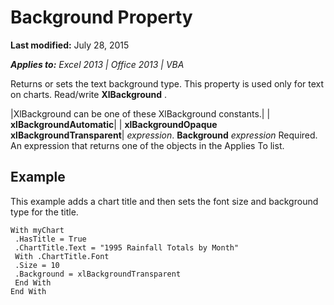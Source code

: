 
# Background Property

 **Last modified:** July 28, 2015

 _**Applies to:** Excel 2013 | Office 2013 | VBA_

Returns or sets the text background type. This property is used only for text on charts. Read/write 
 **XlBackground**
.



|XlBackground can be one of these XlBackground constants.|
| **xlBackgroundAutomatic**|
| **xlBackgroundOpaque** **xlBackgroundTransparent**|
 _expression_. **Background**
 _expression_ Required. An expression that returns one of the objects in the Applies To list.

## Example

This example adds a chart title and then sets the font size and background type for the title.


```
With myChart 
 .HasTitle = True 
 .ChartTitle.Text = "1995 Rainfall Totals by Month" 
 With .ChartTitle.Font 
 .Size = 10 
 .Background = xlBackgroundTransparent 
 End With 
End With
```

